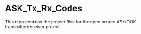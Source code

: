 # ASK_Tx_Rx_Codes
This repo contains the project files for the open source ASK/OOK transmitter/receiver project.
